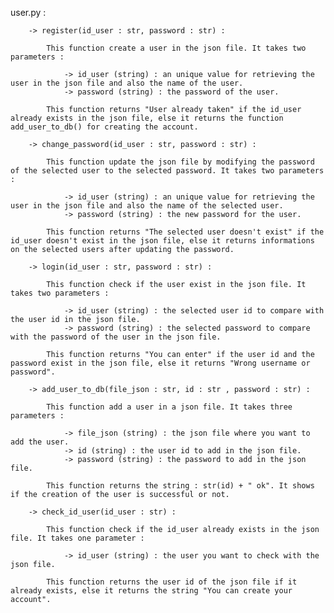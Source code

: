 user.py : 


        -> register(id_user : str, password : str) :

            This function create a user in the json file. It takes two parameters : 

                -> id_user (string) : an unique value for retrieving the user in the json file and also the name of the user.
                -> password (string) : the password of the user.
            
            This function returns "User already taken" if the id_user already exists in the json file, else it returns the function add_user_to_db() for creating the account.

        -> change_password(id_user : str, password : str) :

            This function update the json file by modifying the password of the selected user to the selected password. It takes two parameters :

                -> id_user (string) : an unique value for retrieving the user in the json file and also the name of the selected user.
                -> password (string) : the new password for the user.
            
            This function returns "The selected user doesn't exist" if the id_user doesn't exist in the json file, else it returns informations on the selected users after updating the password.

        -> login(id_user : str, password : str) :

            This function check if the user exist in the json file. It takes two parameters :

                -> id_user (string) : the selected user id to compare with the user id in the json file.
                -> password (string) : the selected password to compare with the password of the user in the json file.

            This function returns "You can enter" if the user id and the password exist in the json file, else it returns "Wrong username or password".

        -> add_user_to_db(file_json : str, id : str , password : str) :

            This function add a user in a json file. It takes three parameters :

                -> file_json (string) : the json file where you want to add the user.
                -> id (string) : the user id to add in the json file.
                -> password (string) : the password to add in the json file.

            This function returns the string : str(id) + " ok". It shows if the creation of the user is successful or not.

        -> check_id_user(id_user : str) :

            This function check if the id_user already exists in the json file. It takes one parameter : 

                -> id_user (string) : the user you want to check with the json file.

            This function returns the user id of the json file if it already exists, else it returns the string "You can create your account".